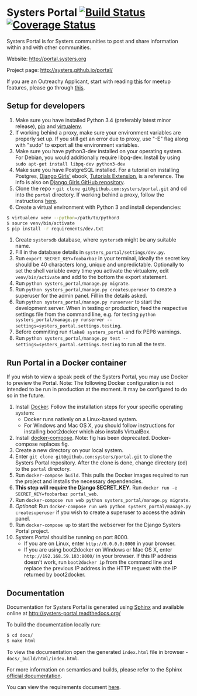 Systers Portal [![Build Status](https://travis-ci.org/systers/portal.svg?branch=master)](https://travis-ci.org/systers/portal) [![Coverage Status](https://coveralls.io/repos/systers/portal/badge.png?branch=master)](https://coveralls.io/r/systers/portal?branch=master)
==============

Systers Portal is for Systers communities to post and share information within
and with other communities.

Website: http://portal.systers.org

Project page: http://systers.github.io/portal/


If you are an Outreachy Applicant, start with reading [this](https://github.com/systers/ossprojects/wiki/Systers-Portal) for meetup features, please go through [this](https://github.com/systers/ossprojects/wiki/Meetup-Features).

Setup for developers
--------------------

1. Make sure you have installed Python 3.4 (preferably latest minor release),
   [pip](https://pip.pypa.io/en/latest/) and [virtualenv](http://www.virtualenv.org/en/latest/).
1. If working behind a proxy, make sure your environment variables are properly set up. If 
   you still get an error due to proxy, use "-E" flag along with "sudo" to export all the 
   environment variables.
1. Make sure you have python3-dev installed on your operating system. For Debian, you would additionally require libpq-dev.
   Install by using `sudo apt-get install libpq-dev python3-dev`
1. Make sure you have PostgreSQL installed. For a tutorial on installing
   Postgres, [Django Girls'](http://djangogirls.org) ebook,
   [Tutorials Extension](http://djangogirls.org/resources/), is a reference.
   The info is also on [Django Girls GitHub repository](https://github.com/DjangoGirls/tutorial-extensions/blob/master/optional_postgresql_installation/README.md).
1. Clone the repo - `git clone git@github.com:systers/portal.git` and cd into
  the `portal` directory. If working behind a proxy, follow the instructions [here](https://cms-sw.github.io/tutorial-proxy.html).
1. Create a virtual environment with Python 3 and install dependencies:

 ```bash
 $ virtualenv venv --python=/path/to/python3
 $ source venv/bin/activate
 $ pip install -r requirements/dev.txt
 ```
1. Create `systersdb` database, where `systersdb` might be any suitable name.
1. Fill in the database details in `systers_portal/settings/dev.py`.
1. Run `export SECRET_KEY=foobarbaz` in your terminal, ideally the secret key
  should be 40 characters long, unique and unpredictable. Optionally to set the
  shell variable every time you activate the virtualenv, edit `venv/bin/activate`
  and add to the bottom the export statement.
1. Run `python systers_portal/manage.py migrate`.
1. Run `python systers_portal/manage.py createsuperuser` to create a superuser for the admin panel.
  Fill in the details asked.
1. Run `python systers_portal/manage.py runserver` to start the development server. When in testing
  or production, feed the respective settings file from the command line, e.g. for
  testing `python systers_portal/manage.py runserver --settings=systers_portal.settings.testing`.
1. Before commiting run `flake8 systers_portal` and fix PEP8 warnings.
1. Run `python systers_portal/manage.py test --settings=systers_portal.settings.testing`
  to run all the tests.



Run Portal in a Docker container
--------------------------------

If you wish to view a speak peek of the Systers Portal, you may use Docker to
preview the Portal.
Note: The following Docker configuration is not intended to be run in
production at the moment. It may be configured to do so in the future.

1. Install [Docker](https://docs.docker.com/installation/).
   Follow the installation steps for your specific operating system:
     * Docker runs natively on a Linux-based system.
     * For Windows and Mac OS X, you should follow instructions for installing
       boot2docker which also installs VirtualBox.
1. Install [docker-compose](http://docs.docker.com/compose/install/).
   Note: fig has been deprecated. Docker-compose replaces fig.
1. Create a new directory on your local system.
1. Enter `git clone git@github.com:systers/portal.git` to clone the Systers
   Portal repository. After the clone is done, change directory (cd) to the
   `portal` directory.
1. Run `docker-compose build`. This pulls the Docker images required to run the
   project and installs the necessary dependencies.
1. **This step will require the Django SECRET_KEY.**
   Run `docker run -e SECRET_KEY=foobarbaz portal_web`.
1. Run `docker-compose run web python systers_portal/manage.py migrate`.
1. *Optional:*
   Run `docker-compose run web python systers_portal/manage.py createsuperuser`
   if you wish to create a superuser to access the admin panel.
1. Run `docker-compose up` to start the webserver for the Django Systers Portal
   project.
1. Systers Portal should be running on port 8000.
     * If you are on Linux, enter `http://0.0.0.0:8000` in your browser.
     * If you are using boot2docker on Windows or Mac OS X, enter
       `http://192.168.59.103:8000/` in your browser. If this IP address
       doesn't work, run `boot2docker ip` from the command line and replace
       the previous IP address in the HTTP request with the IP returned by
       boot2docker.


Documentation
-------------

Documentation for Systers Portal is generated using [Sphinx](http://sphinx-doc.org/)
and available online at http://systers-portal.readthedocs.org/

To build the documentation locally run:
```bash
$ cd docs/
$ make html
```

To view the documentation open the generated `index.html` file in browser -
`docs/_build/html/index.html`.

For more information on semantics and builds, please refer to the Sphinx
[official documentation](http://sphinx-doc.org/contents.html).

You can view the requirements document [here](docs/requirements/Systers_GSoC14_Portal_Requirements.pdf).
